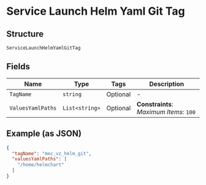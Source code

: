 
# Service Launch Helm Yaml Git Tag

## Structure

`ServiceLaunchHelmYamlGitTag`

## Fields

| Name | Type | Tags | Description |
|  --- | --- | --- | --- |
| `TagName` | `string` | Optional | - |
| `ValuesYamlPaths` | `List<string>` | Optional | **Constraints**: *Maximum Items*: `100` |

## Example (as JSON)

```json
{
  "tagName": "mec_vz_helm_git",
  "valuesYamlPaths": [
    "/home/helmchart"
  ]
}
```

